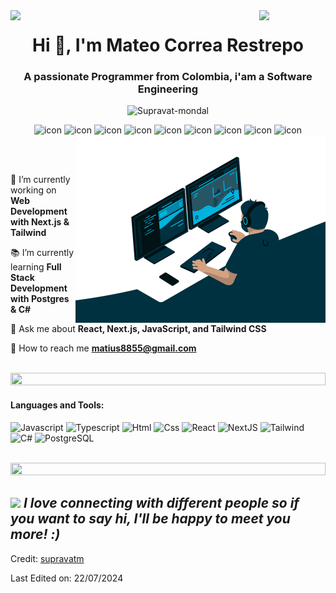 <img align="left" src="https://user-images.githubusercontent.com/65187002/144930161-2f783401-8d27-4fdf-a2f7-cc0ba32f1f1f.gif" width="21%" style="display:inline;">
<img align="right" src="https://user-images.githubusercontent.com/65187002/144930161-2f783401-8d27-4fdf-a2f7-cc0ba32f1f1f.gif" width="21%" style="display:inline;">

<h1 align="center">Hi 👋, I'm Mateo Correa Restrepo</h1>
<h3 align="center">A passionate Programmer from Colombia, i'am a Software Engineering</h3>

<p align="center"> 
  <img src="https://komarev.com/ghpvc/?username=supravatm&label=Profile%20views&color=0e75b6&style=flat" alt="Supravat-mondal" /> 
</p>

<div align="center">
  <img src="https://techstack-generator.vercel.app/js-icon.svg" alt="icon" width="50" height="50" />
  <img src="https://techstack-generator.vercel.app/html-icon.svg" alt="icon" width="50" height="50" />
  <img src="https://techstack-generator.vercel.app/css-icon.svg" alt="icon" width="50" height="50" />
  <img src="https://techstack-generator.vercel.app/ts-icon.svg" alt="icon" width="50" height="50" />
  <img src="https://techstack-generator.vercel.app/react-icon.svg" alt="icon" width="50" height="50" />
  <img src="https://techstack-generator.vercel.app/nextjs-icon.svg" alt="icon" width="50" height="50" />
  <img src="https://techstack-generator.vercel.app/tailwind-icon.svg" alt="icon" width="50" height="50" />
  <img src="https://techstack-generator.vercel.app/csharp-icon.svg" alt="icon" width="50" height="50" />
  <img src="https://techstack-generator.vercel.app/postgresql-icon.svg" alt="icon" width="50" height="50" />
</div>

<img align="right" alt="Coding" width="400" src="https://github.com/supravatm/supravatm/blob/main/src/code.gif">

<br><br>

💪 I’m currently working on **Web Development with Next.js & Tailwind**

📚 I’m currently learning **Full Stack Development with Postgres & C#**

💋 Ask me about **React, Next.js, JavaScript, and Tailwind CSS**

📧 How to reach me **matius8855@gmail.com**

<br/>

<img src="https://i.imgur.com/dBaSKWF.gif" height="20" width="100%">

#### Languages and Tools:

![Javascript](http://img.shields.io/badge/-Javascript-fcd400?style=flat-square&logo=javascript&logoColor=black)
![Typescript](http://img.shields.io/badge/-Typescript-3178c6?style=flat-square&logo=typescript&logoColor=white)
![Html](http://img.shields.io/badge/-Html-e24c27?style=flat-square&logo=html5&logoColor=white)
![Css](http://img.shields.io/badge/-Css-2a65f1?style=flat-square&logo=css3&logoColor=white)
![React](http://img.shields.io/badge/-React-61dafb?style=flat-square&logo=react&logoColor=black)
![NextJS](http://img.shields.io/badge/-Next.js-000000?style=flat-square&logo=next.js&logoColor=white)
![Tailwind](http://img.shields.io/badge/-Tailwind-38b2ac?style=flat-square&logo=tailwind-css&logoColor=white)
![C#](http://img.shields.io/badge/-C%23-239120?style=flat-square&logo=c-sharp&logoColor=white)
![PostgreSQL](http://img.shields.io/badge/-PostgreSQL-336791?style=flat-square&logo=postgresql&logoColor=white)

<br/>

<img src="https://i.imgur.com/dBaSKWF.gif" height="20" width="100%">

<img src="https://media.giphy.com/media/LnQjpWaON8nhr21vNW/giphy.gif" width="60"> <em><b>I love connecting with different people</b> so if you want to say <b>hi, I'll be happy to meet you more!</b> :)</em>
------
Credit: [supravatm](https://github.com/supravatm)

Last Edited on: 22/07/2024
